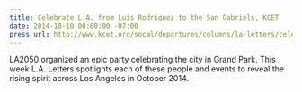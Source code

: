 ```yaml
---
title: Celebrate L.A. from Luis Rodriguez to the San Gabriels, KCET
date: 2014-10-10 00:00:00 -07:00
press_url: http://www.kcet.org/socal/departures/columns/la-letters/celebrate-la-from-luis-rodriguez-to-the-san-gabriels.html
---
```


LA2050 organized an epic party celebrating the city in Grand Park. This week L.A. Letters spotlights each of these people and events to reveal the rising spirit across Los Angeles in October 2014.
